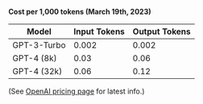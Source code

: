 **Cost per 1,000 tokens (March 19th, 2023)**

| Model | Input Tokens | Output Tokens |
| --- | --- | --- |
| GPT-3-Turbo | 0.002 | 0.002 |
| GPT-4 (8k) | 0.03 | 0.06 |
| GPT-4 (32k) | 0.06 | 0.12 |

(See [OpenAI pricing page](https://platform.openai.com/pricing) for latest info.)